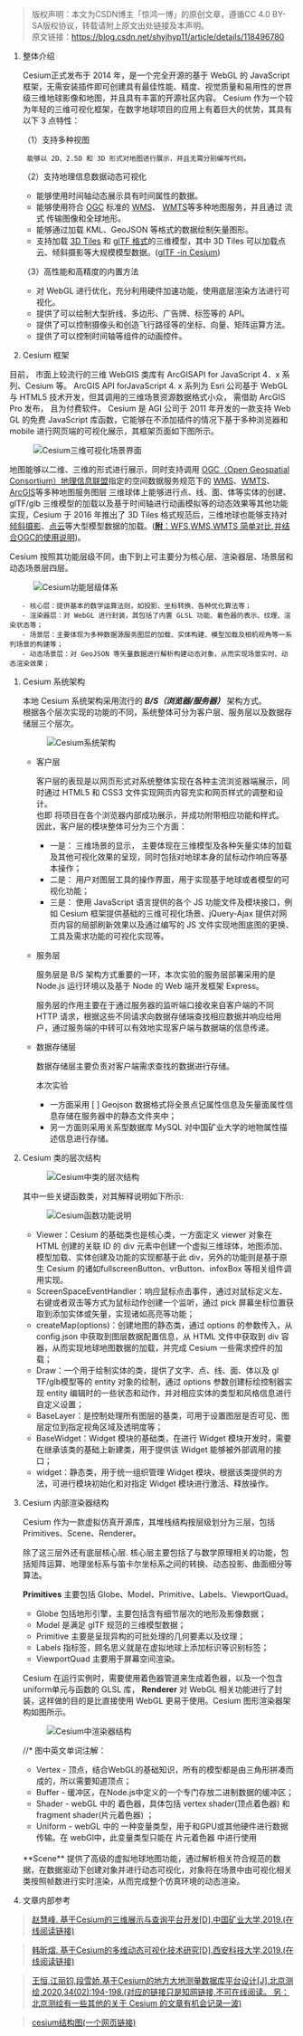 > 版权声明：本文为CSDN博主「惊鸿一博」的原创文章，遵循CC 4.0 BY-SA版权协议，转载请附上原文出处链接及本声明。<br/>
> 原文链接：https://blog.csdn.net/shyjhyp11/article/details/118496780

1. 整体介绍

    Cesium正式发布于 2014 年，是一个完全开源的基于 WebGL 的 JavaScript框架，无需安装插件即可创建具有最佳性能、精度、视觉质量和易用性的世界级三维地球影像和地图，并且具有丰富的开源社区内容。 Cesium 作为一个较为年轻的三维可视化框架，在数字地球项目的应用上有着巨大的优势，其具有以下 3 点特性：

    （1）支持多种视图

        能够以 2D、2.5D 和 3D 形式对地图进行展示，并且无需分别编写代码。

    （2）支持地理信息数据动态可视化

     - 能够使用时间轴动态展示具有时间属性的数据。
     - 能够使用符合 [OGC](https://www.osgeo.org/partners/ogc/) 标准的 [WMS](https://www.ogc.org/standards/wms)、 [WMTS](https://www.ogc.org/standards/wmts)等多种地图服务，并且通过 流式 传输图像和全球地形。
     - 能够通过加载 KML、GeoJSON 等格式的数据绘制矢量图形。
     - 支持加载 [3D Tiles](https://www.jianshu.com/p/d13d895f2024) 和 [glTF 格式](https://www.khronos.org/gltf/)的三维模型，其中 3D Tiles 可以加载点云、倾斜摄影等大规模模型数据。([glTF -in Cesium](https://www.cnblogs.com/fuckgiser/p/6266552.html))

    （3）高性能和高精度的内置方法

      - 对 WebGL 进行优化，充分利用硬件加速功能，使用底层渲染方法进行可视化。
      - 提供了可以绘制大型折线、多边形、广告牌、标签等的 API。
      - 提供了可以控制摄像头和创造飞行路径等的坐标、向量、矩阵运算方法。
      - 提供了可以控制时间轴等组件的动画控件。

2. Cesium 框架

  目前， 市面上较流行的三维 WebGIS 类库有 ArcGISAPI for JavaScript 4．x 系列、Cesium 等。
  ArcGIS API forJavaScript 4. x 系列为 Esri 公司基于 WebGL 与 HTML5 技术开发，但其调用的三维场景资源数据格式小众， 需借助 ArcGIS Pro 发布， 且为付费软件。
  Cesium 是 AGI 公司于 2011 年开发的一款支持 Web GL 的免费 JavaScript 库函数，它能够在不添加插件的情况下基于多种浏览器和 mobile 进行网页端的可视化展示，其框架页面如下图所示。  <br/>

  &emsp;&emsp;&emsp;![Cesium三维可视化场景界面](./images/cesium_frame_00.png)  <br/>

  地图能够以二维、三维的形式进行展示，同时支持调用 [OGC（Open Geospatial Consortium）地理信息联盟](https://www.osgeo.org/partners/ogc/)指定的空间数据服务规范下的 [WMS](https://www.ogc.org/standards/wms)、[WMTS](https://www.ogc.org/standards/wmts)、[ArcGIS](https://enterprise.arcgis.com/zh-cn/server/latest/publish-services/linux/ogc-support-in-arcgis-server.htm)等多种地图服务图层
  三维球体上能够进行点、线、面、体等实体的创建、glTF/glb 三维模型的加载以及基于时间轴进行动画模拟等的动态效果等其他功能实现，Cesium 于 2016 年推出了 3D Tiles 格式规范后，三维地球也能够支持对 [倾斜摄影](https://blog.csdn.net/wangbiao9292/article/details/93499988)、[点云](https://blog.csdn.net/qq_42899245/article/details/116521688)等大型模型数据的加载。([**附**：WFS,WMS,WMTS 简单对比,并结合OGC的使用说明](https://doc.arcgis.com/zh-cn/arcgis-online/reference/ogc.htm))。

  Cesium 按照其功能层级不同，由下到上可主要分为核心层、渲染器层、场景层和动态场景层四层。

  &emsp;&emsp;&emsp;![Cesium功能层级体系](./images/cesium_frame_01.png)

       - 核心层：提供基本的数学运算法则，如投影、坐标转换、各种优化算法等；
       - 渲染器层：对 WebGL 进行封装，其包括了内置 GLSL 功能、着色器的表示、纹理、渲染状态等；
       - 场景层：主要体现为多种数据源服务图层的加载、实体构建、模型加载及相机视角等一系列场景的构建等；
       - 动态场景层：对 GeoJSON 等矢量数据进行解析构建动态对象，从而实现场景实时、动态渲染效果；

  1. Cesium 系统架构

      本地 Cesium 系统架构采用流行的  ***B/S（浏览器/服务器）*** 架构方式。 <br/>
      根据各个层次实现的功能的不同，系统整体可分为客户层、服务层以及数据存储层三个层次。

      &emsp;&emsp;&emsp;![Cesium系统架构](./images/cesium_frame_02.png)

      - 客户层

        客户层的表现是以网页形式对系统整体实现在各种主流浏览器端展示，同时通过 HTML5 和 CSS3 文件实现网页内容充实和网页样式的调整和设计。<br/>
        也即 将项目在各个浏览器内部成功展示，并成功附带相应功能和样式。<br/>
        因此，客户层的模块整体可分为三个方面：

        - 一是： 三维场景的显示， 主要体现在三维模型及各种矢量实体的加载及其他可视化效果的呈现，同时包括对地球本身的鼠标动作响应等基本操作；
        - 二是： 用户对图层工具的操作界面，用于实现基于地球或者模型的可视化功能；
        - 三是： 使用 JavaScript 语言提供的各个 JS 功能文件及模块接口，例如 Cesium 框架提供基础的三维可视化场景、jQuery-Ajax 提供对网页内容的局部刷新效果以及通过编写的 JS 文件实现地图底图的更换、工具及需求功能的可视化实现等。

      - 服务层

        服务层是 B/S 架构方式重要的一环，本次实验的服务层部署采用的是 Node.js 运行环境以及基于 Node 的 Web 端开发框架 Express。

        服务层的作用主要在于通过服务器的监听端口接收来自客户端的不同 HTTP 请求，根据这些不同请求向数据存储端查找相应数据并响应给用户，通过服务端的中转可以有效地实现客户端与数据端的信息传递。

      - 数据存储层

        数据存储层主要负责对客户端需求查找的数据进行存储。

        本次实验
          - 一方面采用
           [ ] Geojson 数据格式将全景点记属性信息及矢量面属性信息存储在服务器中的静态文件夹中；
          - 另一方面则采用关系型数据库 MySQL 对中国矿业大学的地物属性描述信息进行存储。

  2. Cesium 类的层次结构

     &emsp;&emsp;&emsp;![Cesium中类的层次结构](./images/cesium_frame_03.png)

     其中一些关键函数类，对其解释说明如下所示:

      &emsp;&emsp;&emsp;![Cesium函数功能说明](./images/cesium_frame_04.png)

      - Viewer：Cesium 的基础类也是核心类，一方面定义 viewer 对象在 HTML 创建的关联 ID 的 div 元素中创建一个虚拟三维球体，地图添加、模型加载、实体创建及功能的实现都基于此 div，另外的功能则是基于原生 Cesium 的诸如fullscreenButton、vrButton、infoxBox 等相关组件调用实现。
      - ScreenSpaceEventHandler：响应鼠标点击事件，通过对鼠标定义左、右键或者双击等方式为鼠标动作创建一个监听，通过 pick 屏幕坐标位置获取到添加实体或矢量，实现诸如高亮等功能；
      - createMap(options)：创建地图的静态类，通过 options 的参数传入，从config.json  中获取到图层数据配置信息，从 HTML 文件中获取到 div 容器，从而实现地球地图数据的加载，并完成 Cesium  一些需求控件的加载；
      - Draw：一个用于绘制实体的类，提供了文字、点、线、面、体以及 gl TF/glb模型等的 entity 对象的绘制，通过 options 参数创建标绘控制器实现 entity 编辑时的一些状态和动作，并对相应实体的类型和风格信息进行自定义设置；
      - BaseLayer：是控制处理所有图层的基类，可用于设置图层是否可见、图层定位到指定视角区域及透明度等；
      - BaseWidget：Widget 模块的基础类，在进行 Widget 模块开发时，需要在继承该类的基础上新建类，用于提供该 Widget 能够被外部调用的接口；
      - widget：静态类，用于统一组织管理 Widget 模块，根据该类提供的方法，可进行模块初始化和对指定 Widget 模块进行激活、释放操作。

  3. Cesium 内部渲染器结构

      Cesium 作为一款虚拟仿真开源库，其堆栈结构按层级划分为三层，包括 Primitives、Scene、Renderer。

      除了这三层外还有底层核心层. 核心层主要包括了与数学原理相关的功能，包括矩阵运算、地理坐标系与笛卡尔坐标系之间的转换、动态投影、曲面细分等算法。

      **Primitives** 主要包括 Globe、Model、Primitive、Labels、ViewportQuad。

        - Globe 包括地形引擎，主要包括含有细节层次的地形及影像数据；
        - Model 是满足 glTF 规范的三维模型数据；
        - Primitive 主要是呈现异构的可批处理的几何要素以及纹理；
        - Labels 指标签，顾名思义就是在虚拟地球上添加标识等识别标签；
        - ViewportQuad 主要用于屏幕空间渲染。

      Cesium 在运行实例时，需要使用着色器管道来生成着色器，以及一个包含 uniform单元与函数的 GLSL 库， **Renderer** 对 WebGL 相关功能进行了封装，这样做的目的是比直接使用 WebGL 更易于使用。Cesium 图形渲染器架构如图所示。

      &emsp;&emsp;&emsp;![Cesium中渲染器结构](./images/cesium_frame_05.png)

      //* 图中英文单词注解：
        - Vertex - 顶点，结合WebGL的基础知识，所有的模型都是由三角形拼凑而成的，所以需要知道顶点；
        - Buffer - 缓冲区，在Node.js中定义的一个专门存放二进制数据的缓冲区；
        - Shader - webGL 中的 着色器，具体包括 vertex shader(顶点着色器) 和 fragment shader(片元着色器) ；
        - Uniform - webGL 中的 一种变量类型，用于和GPU或其他硬件进行数据传输。在 webGl中，此变量类型只能在 片元着色器 中进行使用

      <br/>
      **Scene** 提供了高级的虚拟地球地图功能，通过解析相关符合规范的数据，在数据驱动下创建对象并进行动态可视化，对象将在场景中由可视化相关类按照帧数进行实时渲染，从而完成整个仿真环境的动态渲染。

3. 文章内部参考

  > [赵慧峰. 基于Cesium的三维展示与查询平台开发[D].中国矿业大学,2019.(在线阅读链接)](https://kreader.cnki.net/Kreader/CatalogViewPage.aspx?dbCode=cdmd&filename=1019604706.nh&tablename=CMFD201902&compose=&first=1&uid=WEEvREcwSlJHSldTTEYzVDhUQ05aaVQzdCszSDU0QXNQRVZISmJHVG1SMD0=$9A4hF_YAuvQ5obgVAqNKPCYcEjKensW4IQMovwHtwkF4VYPoHbKxJw!!)

  > [韩昕熠. 基于Cesium的多维动态可视化技术研究[D].西安科技大学,2019.(在线阅读链接)](https://kreader.cnki.net/Kreader/CatalogViewPage.aspx?dbCode=cdmd&filename=1019618903.nh&tablename=CMFD202001&compose=&first=1&uid=WEEvREcwSlJHSldTTEYzVDhUQ05aaVQzdCszSDU0QXNQRVZISmJHVG1SMD0=$9A4hF_YAuvQ5obgVAqNKPCYcEjKensW4IQMovwHtwkF4VYPoHbKxJw!!)

  > [王恒,江丽钧,段雪娇.基于Cesium的地方大地测量数据库平台设计[J].北京测绘,2020,34(02):194-198.(对应的链接只是知网链接,不可在线阅读。 另： 北京测绘有一些其他的关于 Cesium 的文章有机会记录一波)](https://kns.cnki.net/kcms/detail/detail.aspx?dbcode=CJFD&dbname=CJFDLAST2020&filename=BJCH202002013&v=UeL41cA3v9Nglz8xaiij3C5FSfFPZmv5pfVsnGHmuYfczDFdkaCn5l7eWcgem4Tw&uid=WEEvREcwSlJHSldTTEYzVDhUQ05aaVQzdCszSDU0QXNQRVZISmJHVG1SMD0=$9A4hF_YAuvQ5obgVAqNKPCYcEjKensW4IQMovwHtwkF4VYPoHbKxJw!!)

  > [cesium结构图(一个网页链接)](https://blog.csdn.net/xiaowanzi29/article/details/84762378)